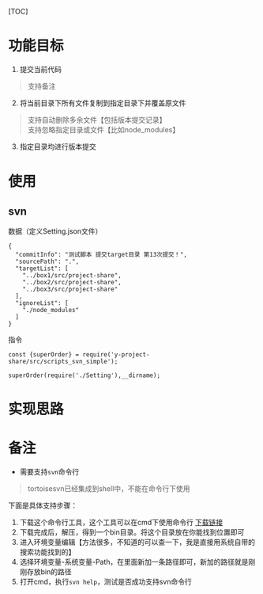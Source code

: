 [TOC]

# 功能目标
1. 提交当前代码
> 支持备注
2. 将当前目录下所有文件复制到指定目录下并覆盖原文件
> 支持自动删除多余文件【包括版本提交记录】<br/>
> 支持忽略指定目录或文件【比如node_modules】<br/>
3. 指定目录均进行版本提交

# 使用
## svn
数据（定义Setting.json文件）
```
{
  "commitInfo": "测试脚本 提交target目录 第13次提交！",
  "sourcePath": ".",
  "targetList": [
    "../box1/src/project-share",
    "../box2/src/project-share",
    "../box3/src/project-share"
  ],
  "ignoreList": [
    "./node_modules"
  ]
}
```

指令
```
const {superOrder} = require('y-project-share/src/scripts_svn_simple');

superOrder(require('./Setting'),__dirname);
```

# 实现思路

# 备注
- 需要支持`svn`命令行
> tortoisesvn已经集成到shell中，不能在命令行下使用

下面是具体支持步骤：
1. 下载这个命令行工具，这个工具可以在cmd下使用命令行 [下载链接](https://www.visualsvn.com/downloads/)
2. 下载完成后，解压，得到一个bin目录。将这个目录放在你能找到位置即可
3. 进入环境变量编辑【方法很多，不知道的可以查一下，我是直接用系统自带的搜索功能找到的】
4. 选择环境变量-系统变量-Path，在里面新加一条路径即可，新加的路径就是刚刚存放bin的路径
5. 打开cmd，执行`svn help`，测试是否成功支持svn命令行
